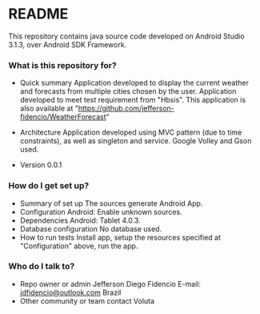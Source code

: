 ﻿# README #

This repository contains java source code developed on Android Studio 3.1.3, over Android SDK Framework.

### What is this repository for? ###

* Quick summary
	Application developed to display the current weather and forecasts from multiple cities chosen by the user.
	Application developed to meet test requirement from "Hbsis". 
	This application is also available at "https://github.com/jefferson-fidencio/WeatherForecast"

* Architecture
	Application developed using MVC pattern (due to time constraints), as well as singleton and service.
	Google Volley and Gson used. 

* Version 
	0.0.1

### How do I get set up? ###

* Summary of set up
	The sources generate Android App.
* Configuration
	Android: Enable unknown sources.
* Dependencies
	Android: Tablet 4.0.3.
* Database configuration
	No database used.
* How to run tests
	Install app, setup the resources specified at "Configuration" above, run the app.

### Who do I talk to? ###

* Repo owner or admin
	Jefferson Diego Fidencio
	E-mail: jdfidencio@outlook.com
	Brazil
* Other community or team contact
	Voluta